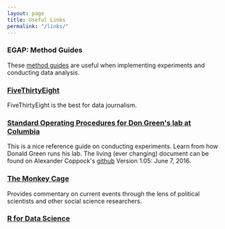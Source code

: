 ```yaml
---
layout: page
title: Useful Links
permalink: "/links/"
---
```


### EGAP: Method Guides
These [method guides](http://egap.org/list-methods-guides) are useful when implementing experiments and conducting data analysis. 

### [FiveThirtyEight](http://fivethirtyeight.com)
FiveThirtyEight is the best for data journalism. 

### [Standard Operating Procedures for Don Green's lab at Columbia](http://alexandercoppock.com/Green-Lab-SOP/Green_Lab_SOP.pdf)
This is a nice reference guide on conducting experiments. Learn from how Donald Green runs his lab. The living (ever changing) document can be found on Alexander Coppock's [github](https://github.com/acoppock/Green-Lab-SOP) Version 1.05: June 7, 2016.

### [The Monkey Cage](https://www.washingtonpost.com/news/monkey-cage/?utm_term=.1b478fbd2731)
Provides commentary on current events through the lens of political scientists and other social science researchers.

### [R for Data Science](http://r4ds.had.co.nz)


